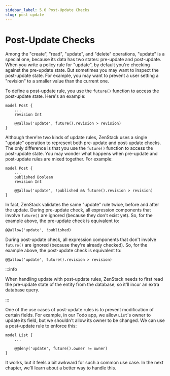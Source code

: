 ```yaml
---
sidebar_label: 5.6 Post-Update Checks
slug: post-update
---
```


# Post-Update Checks

Among the "create", "read", "update", and "delete" operations, "update" is a special one, because its data has two states: pre-update and post-update. When you write a policy rule for "update", by default you're checking against the pre-update state. But sometimes you may want to inspect the post-update state. For example, you may want to prevent a user setting a "revision" to a smaller value than the current one.

To define a post-update rule, you use the `future()` function to access the post-update state. Here's an example:

```zmodel
model Post {
    ...
    revision Int

    @@allow('update', future().revision > revision)
}
```

Although there're two kinds of update rules, ZenStack uses a single "update" operation to represent both pre-update and post-update checks. The only difference is that you use the `future()` function to access the post-update state. You may wonder what happens when pre-update and post-update rules are mixed together. For example:

```zmodel
model Post {
    ...
    published Boolean
    revision Int

    @@allow('update', !published && future().revision > revision)
}
```

In fact, ZenStack validates the same "update" rule twice, before and after the update. During pre-update check, all expression components that involve `future()` are ignored (because they don't exist yet). So, for the example above, the pre-update check is equivalent to:

```zmodel
@@allow('update', !published)
```

During post-update check, all expression components that don't involve `future()` are ignored (because they're already checked). So, for the example above, the post-update check is equivalent to:

```zmodel
@@allow('update', future().revision > revision)
```

:::info

When handling update with post-update rules, ZenStack needs to first read the pre-update state of the entity from the database, so it'll incur an extra database query.

:::

One of the use cases of post-update rules is to prevent modification of certain fields. For example, in our Todo app, we allow `List`'s owner to update its field, but we shouldn't allow its owner to be changed. We can use a post-update rule to enforce this:

```zmodel
model List {
    ...

    @@deny('update', future().owner != owner)
}
```

It works, but it feels a bit awkward for such a common use case. In the next chapter, we'll learn about a better way to handle this.
